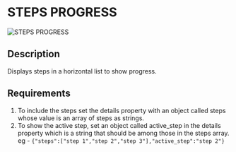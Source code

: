 # STEPS PROGRESS

![STEPS PROGRESS](https://i.postimg.cc/yYhxYX0b/Screenshot-2023-01-11-101926.png)

## Description

Displays steps in a horizontal list to show progress.

## Requirements

1. To include the steps set the details property with an object called steps whose value is an array of steps as strings.
2. To show the active step, set an object called active_step in the details property which is a string that should be among those in the steps array.
eg - `{"steps":["step 1","step 2","step 3"],"active_step":"step 2"}`
